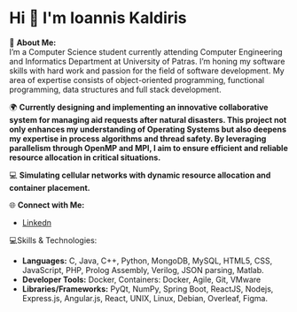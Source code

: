 # Hi 👋 I'm Ioannis Kaldiris

💫 **About Me:**  
I’m a Computer Science student currently attending Computer Engineering and Informatics Department at University of Patras. I’m honing my software skills with hard work and passion for the field of software development. My area of expertise consists of object-oriented programming, functional programming, data structures and full stack development.


🌍 **Currently designing and implementing an innovative collaborative system for managing aid requests after natural disasters. This project not only enhances my understanding of Operating Systems but also deepens my expertise in process algorithms and thread safety. By leveraging parallelism through OpenMP and MPI, I aim to ensure efficient and reliable resource allocation in critical situations.**


💻 **Simulating cellular networks with dynamic resource allocation and container placement.**


🌐 **Connect with Me:**  
- [Linkedn](https://www.linkedin.com/in/ioannis-kaldiris-9b461227a/)


💻Skills & Technologies:
- **Languages:** C, Java, C++, Python, MongoDB, MySQL, HTML5, CSS, JavaScript, PHP, Prolog Assembly, Verilog, JSON parsing, Matlab. 
- **Developer Tools:** Docker, Containers: Docker, Agile, Git, VMware
- **Libraries/Frameworks:** PyQt, NumPy, Spring Boot, ReactJS,  Nodejs, Express.js, Angular.js, React, UNIX, Linux, Debian, Overleaf, Figma.
